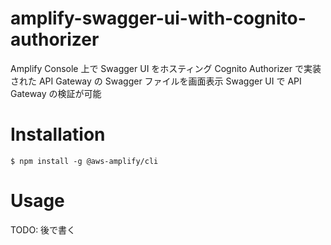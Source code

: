 # amplify-swagger-ui-with-cognito-authorizer

Amplify Console 上で Swagger UI をホスティング
Cognito Authorizer で実装された API Gateway の Swagger ファイルを画面表示
Swagger UI で API Gateway の検証が可能

# Installation

```
$ npm install -g @aws-amplify/cli
```

# Usage

TODO: 後で書く